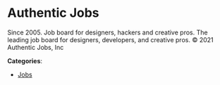 # Authentic Jobs


Since 2005. Job board for designers, hackers and creative pros. The leading job board for designers, developers, and creative pros. © 2021 Authentic Jobs, Inc



**Categories**:

- [Jobs](https://github.com/apis-list/apis-list#jobs)



